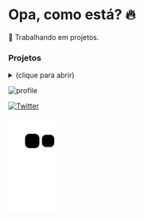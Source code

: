 # Opa, como está? 🔥

💼 Trabalhando em projetos.

### Projetos
<details>
<summary>(clique para abrir)</summary>

RoyalNetwork, 
FreezeMC, 
EnergyMC,
Heavenly, 
Swezy,
DuskMC, 
FireMC, 
LeagueMC, 
TitanNetwork.
</details>

![profile] 

[![Twitter](https://img.shields.io/badge/Twitter-1DA1F2?style=for-the-badge&logo=twitter&logoColor=white)](https://twitter.com/tancGabriel)

[profile]: https://github-readme-stats.vercel.app/api?username=HeyGabriel&show_icons=true&theme=omni&count_private=true&hide_border=true

<img src="https://github.com/Yuhtin/Yuhtin/blob/output/github-contribution-grid-snake.svg" alt="commit-snake">
